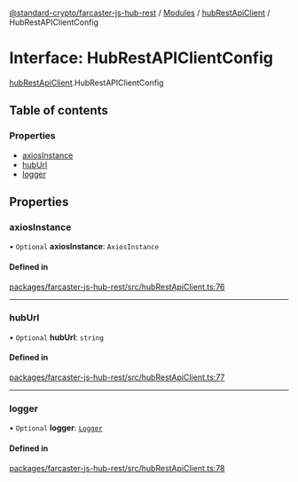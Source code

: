[@standard-crypto/farcaster-js-hub-rest](../README.md) / [Modules](../modules.md) / [hubRestApiClient](../modules/hubRestApiClient.md) / HubRestAPIClientConfig

# Interface: HubRestAPIClientConfig

[hubRestApiClient](../modules/hubRestApiClient.md).HubRestAPIClientConfig

## Table of contents

### Properties

- [axiosInstance](hubRestApiClient.HubRestAPIClientConfig.md#axiosinstance)
- [hubUrl](hubRestApiClient.HubRestAPIClientConfig.md#huburl)
- [logger](hubRestApiClient.HubRestAPIClientConfig.md#logger)

## Properties

### axiosInstance

• `Optional` **axiosInstance**: `AxiosInstance`

#### Defined in

[packages/farcaster-js-hub-rest/src/hubRestApiClient.ts:76](https://github.com/standard-crypto/farcaster-js/blob/main/packages/farcaster-js-hub-rest/src/hubRestApiClient.ts#L76)

___

### hubUrl

• `Optional` **hubUrl**: `string`

#### Defined in

[packages/farcaster-js-hub-rest/src/hubRestApiClient.ts:77](https://github.com/standard-crypto/farcaster-js/blob/main/packages/farcaster-js-hub-rest/src/hubRestApiClient.ts#L77)

___

### logger

• `Optional` **logger**: [`Logger`](logger.Logger.md)

#### Defined in

[packages/farcaster-js-hub-rest/src/hubRestApiClient.ts:78](https://github.com/standard-crypto/farcaster-js/blob/main/packages/farcaster-js-hub-rest/src/hubRestApiClient.ts#L78)
